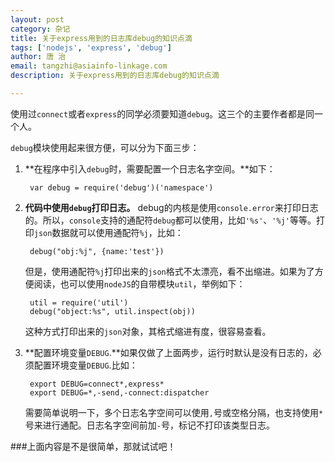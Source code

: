 ```yaml
---
layout: post
category: 杂记
title: 关于express用到的日志库debug的知识点滴
tags: ['nodejs', 'express', 'debug']
author: 唐 治
email: tangzhi@asiainfo-linkage.com
description: 关于express用到的日志库debug的知识点滴

---
```


使用过`connect`或者`express`的同学必须要知道`debug`。这三个的主要作者都是同一个人。

`debug`模块使用起来很方便，可以分为下面三步：

1. **在程序中引入`debug`时，需要配置一个日志名字空间。**如下：

        var debug = require('debug')('namespace')
   
1. **代码中使用`debug`打印日志。** 
    debug的内核是使用`console.error`来打印日志的。所以，`console`支持的通配符`debug`都可以使用，比如`'%s'`、`'%j'`等等。打印`json`数据就可以使用通配符`%j`，比如：
    
        debug("obj:%j", {name:'test'})
 
    但是，使用通配符`%j`打印出来的`json`格式不太漂亮，看不出缩进。如果为了方便阅读，也可以使用`nodeJS`的自带模块`util`，举例如下：
    
        util = require('util')
        debug("object:%s", util.inspect(obj))
        
    这种方式打印出来的`json`对象，其格式缩进有度，很容易查看。
    
    
1. **配置环境变量`DEBUG`.**如果仅做了上面两步，运行时默认是没有日志的，必须配置环境变量`DEBUG`.比如：

        export DEBUG=connect*,express*
        export DEBUG=*,-send,-connect:dispatcher
        
    需要简单说明一下，多个日志名字空间可以使用`,`号或空格分隔，也支持使用`*`号来进行通配。日志名字空间前加`-`号，标记不打印该类型日志。
    
    
###上面内容是不是很简单，那就试试吧！